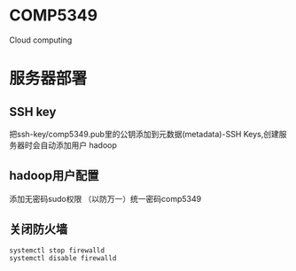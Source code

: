 # COMP5349
Cloud computing

# 服务器部署

## SSH key
把ssh-key/comp5349.pub里的公钥添加到元数据(metadata)-SSH Keys,创建服务器时会自动添加用户 hadoop

## hadoop用户配置
添加无密码sudo权限
（以防万一）统一密码comp5349

## 关闭防火墙
    systemctl stop firewalld
    systemctl disable firewalld
